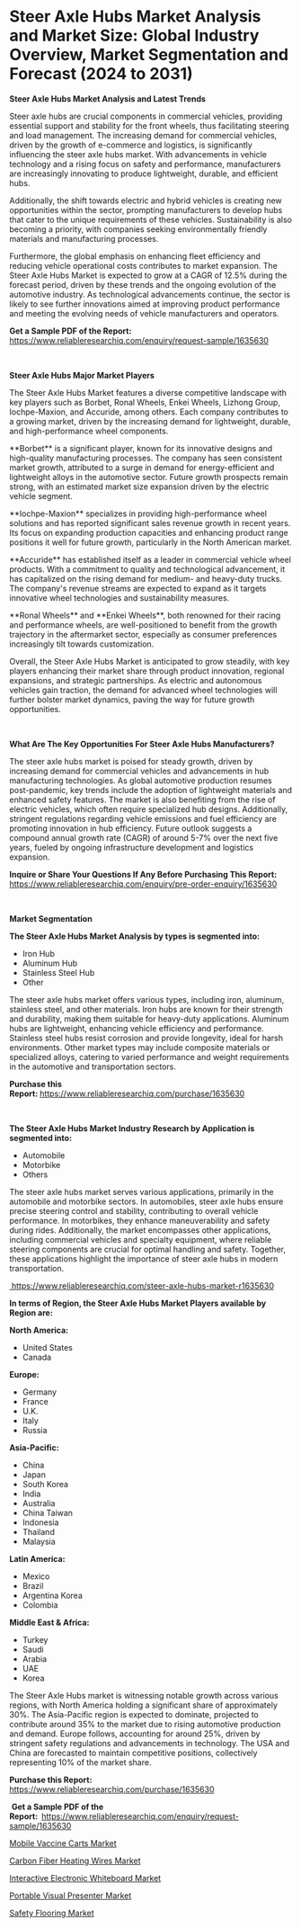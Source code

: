<p><h1>Steer Axle Hubs Market Analysis and Market Size: Global Industry Overview, Market Segmentation and Forecast (2024 to 2031)</h1></p><p><strong>Steer Axle Hubs Market Analysis and Latest Trends</strong></p>
<p><p>Steer axle hubs are crucial components in commercial vehicles, providing essential support and stability for the front wheels, thus facilitating steering and load management. The increasing demand for commercial vehicles, driven by the growth of e-commerce and logistics, is significantly influencing the steer axle hubs market. With advancements in vehicle technology and a rising focus on safety and performance, manufacturers are increasingly innovating to produce lightweight, durable, and efficient hubs.</p><p>Additionally, the shift towards electric and hybrid vehicles is creating new opportunities within the sector, prompting manufacturers to develop hubs that cater to the unique requirements of these vehicles. Sustainability is also becoming a priority, with companies seeking environmentally friendly materials and manufacturing processes.</p><p>Furthermore, the global emphasis on enhancing fleet efficiency and reducing vehicle operational costs contributes to market expansion. The Steer Axle Hubs Market is expected to grow at a CAGR of 12.5% during the forecast period, driven by these trends and the ongoing evolution of the automotive industry. As technological advancements continue, the sector is likely to see further innovations aimed at improving product performance and meeting the evolving needs of vehicle manufacturers and operators.</p></p>
<p><strong>Get a Sample PDF of the Report:&nbsp;</strong> <a href="https://www.reliableresearchiq.com/enquiry/request-sample/1635630">https://www.reliableresearchiq.com/enquiry/request-sample/1635630</a></p>
<p>&nbsp;</p>
<p><strong>Steer Axle Hubs Major Market Players</strong></p>
<p><p>The Steer Axle Hubs Market features a diverse competitive landscape with key players such as Borbet, Ronal Wheels, Enkei Wheels, Lizhong Group, Iochpe-Maxion, and Accuride, among others. Each company contributes to a growing market, driven by the increasing demand for lightweight, durable, and high-performance wheel components.</p><p>**Borbet** is a significant player, known for its innovative designs and high-quality manufacturing processes. The company has seen consistent market growth, attributed to a surge in demand for energy-efficient and lightweight alloys in the automotive sector. Future growth prospects remain strong, with an estimated market size expansion driven by the electric vehicle segment.</p><p>**Iochpe-Maxion** specializes in providing high-performance wheel solutions and has reported significant sales revenue growth in recent years. Its focus on expanding production capacities and enhancing product range positions it well for future growth, particularly in the North American market.</p><p>**Accuride** has established itself as a leader in commercial vehicle wheel products. With a commitment to quality and technological advancement, it has capitalized on the rising demand for medium- and heavy-duty trucks. The company's revenue streams are expected to expand as it targets innovative wheel technologies and sustainability measures.</p><p>**Ronal Wheels** and **Enkei Wheels**, both renowned for their racing and performance wheels, are well-positioned to benefit from the growth trajectory in the aftermarket sector, especially as consumer preferences increasingly tilt towards customization.</p><p>Overall, the Steer Axle Hubs Market is anticipated to grow steadily, with key players enhancing their market share through product innovation, regional expansions, and strategic partnerships. As electric and autonomous vehicles gain traction, the demand for advanced wheel technologies will further bolster market dynamics, paving the way for future growth opportunities.</p></p>
<p>&nbsp;</p>
<p><strong>What Are The Key Opportunities For Steer Axle Hubs Manufacturers?</strong></p>
<p><p>The steer axle hubs market is poised for steady growth, driven by increasing demand for commercial vehicles and advancements in hub manufacturing technologies. As global automotive production resumes post-pandemic, key trends include the adoption of lightweight materials and enhanced safety features. The market is also benefiting from the rise of electric vehicles, which often require specialized hub designs. Additionally, stringent regulations regarding vehicle emissions and fuel efficiency are promoting innovation in hub efficiency. Future outlook suggests a compound annual growth rate (CAGR) of around 5-7% over the next five years, fueled by ongoing infrastructure development and logistics expansion.</p></p>
<p><strong>Inquire or Share Your Questions If Any Before Purchasing This Report:</strong> <a href="https://www.reliableresearchiq.com/enquiry/pre-order-enquiry/1635630">https://www.reliableresearchiq.com/enquiry/pre-order-enquiry/1635630</a></p>
<p>&nbsp;</p>
<p><strong>Market Segmentation</strong></p>
<p><strong>The Steer Axle Hubs Market Analysis by types is segmented into:</strong></p>
<p><ul><li>Iron Hub</li><li>Aluminum Hub</li><li>Stainless Steel Hub</li><li>Other</li></ul></p>
<p><p>The steer axle hubs market offers various types, including iron, aluminum, stainless steel, and other materials. Iron hubs are known for their strength and durability, making them suitable for heavy-duty applications. Aluminum hubs are lightweight, enhancing vehicle efficiency and performance. Stainless steel hubs resist corrosion and provide longevity, ideal for harsh environments. Other market types may include composite materials or specialized alloys, catering to varied performance and weight requirements in the automotive and transportation sectors.</p></p>
<p><strong>Purchase this Report:&nbsp;</strong><a href="https://www.reliableresearchiq.com/purchase/1635630">https://www.reliableresearchiq.com/purchase/1635630</a></p>
<p>&nbsp;</p>
<p><strong>The Steer Axle Hubs Market Industry Research by Application is segmented into:</strong></p>
<p><ul><li>Automobile</li><li>Motorbike</li><li>Others</li></ul></p>
<p><p>The steer axle hubs market serves various applications, primarily in the automobile and motorbike sectors. In automobiles, steer axle hubs ensure precise steering control and stability, contributing to overall vehicle performance. In motorbikes, they enhance maneuverability and safety during rides. Additionally, the market encompasses other applications, including commercial vehicles and specialty equipment, where reliable steering components are crucial for optimal handling and safety. Together, these applications highlight the importance of steer axle hubs in modern transportation.</p></p>
<p><a href="https://www.reliableresearchiq.com/steer-axle-hubs-market-r1635630">&nbsp;https://www.reliableresearchiq.com/steer-axle-hubs-market-r1635630</a></p>
<p><strong>In terms of Region, the Steer Axle Hubs Market Players available by Region are:</strong></p>
<p>
    <p> <strong> North America: </strong>
        <ul>
            <li>United States</li>
            <li>Canada</li>
        </ul>
        </p> 
    <p> <strong> Europe: </strong>
        <ul>
            <li>Germany</li>
            <li>France</li>
            <li>U.K.</li>
            <li>Italy</li>
            <li>Russia</li>
        </ul>
        </p> 
    <p> <strong> Asia-Pacific: </strong>
        <ul>
            <li>China</li>
            <li>Japan</li>
            <li>South Korea</li>
            <li>India</li>
            <li>Australia</li>
            <li>China Taiwan</li>
            <li>Indonesia</li>
            <li>Thailand</li>
            <li>Malaysia</li>
        </ul>
        </p> 
    <p> <strong> Latin America: </strong>
        <ul>
            <li>Mexico</li>
            <li>Brazil</li>
            <li>Argentina Korea</li>
            <li>Colombia</li>
        </ul>
        </p> 
    <p> <strong> Middle East & Africa: </strong>
        <ul>
            <li>Turkey</li>
            <li>Saudi</li>
            <li>Arabia</li>
            <li>UAE</li>
            <li>Korea</li>
        </ul>
    </p>
    </p>
<p><p>The Steer Axle Hubs market is witnessing notable growth across various regions, with North America holding a significant share of approximately 30%. The Asia-Pacific region is expected to dominate, projected to contribute around 35% to the market due to rising automotive production and demand. Europe follows, accounting for around 25%, driven by stringent safety regulations and advancements in technology. The USA and China are forecasted to maintain competitive positions, collectively representing 10% of the market share.</p></p>
<p><strong>Purchase this Report: </strong><a href="https://www.reliableresearchiq.com/purchase/1635630">https://www.reliableresearchiq.com/purchase/1635630</a></p>
<p>&nbsp;<strong>Get a Sample PDF of the Report:&nbsp;&nbsp;</strong><a href="https://www.reliableresearchiq.com/enquiry/request-sample/1635630">https://www.reliableresearchiq.com/enquiry/request-sample/1635630</a></p>
<p><strong></strong></p>
<p><p><a href="https://medium.com/@rumanashraful_5786/global-mobile-vaccine-carts-industry-analysis-report-mobile-vaccine-carts-market-size-share-and-39601c106e13">Mobile Vaccine Carts Market</a></p><p><a href="https://github.com/NathanColeman327/Market-Research-Report-List-1/blob/main/carbon-fiber-heating-wires-market.md">Carbon Fiber Heating Wires Market</a></p><p><a href="https://issuu.com/reportprime-2/docs/interactive-electronic-whiteboard-m_32a3d5d6e72fa1">Interactive Electronic Whiteboard Market</a></p><p><a href="https://issuu.com/reportprime-2/docs/portable-visual-presenter-market-si_69fce8356edbe6">Portable Visual Presenter Market</a></p><p><a href="https://www.linkedin.com/pulse/unveiling-market-trends-global-safety-flooring-growth-regional-vi6de?trackingId=FvKaHBd2SbOI5UsOfEgY5g%3D%3D">Safety Flooring Market</a></p></p>